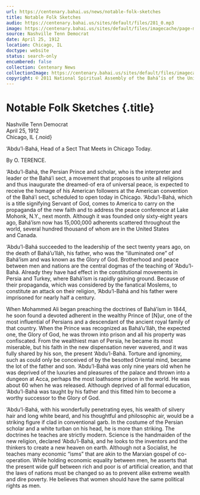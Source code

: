 ```yaml
---
url: https://centenary.bahai.us/news/notable-folk-sketches
title: Notable Folk Sketches
audio: https://centenary.bahai.us/sites/default/files/281_0.mp3
image: https://centenary.bahai.us/sites/default/files/imagecache/page-main-image/images/press_clippings/04-25-1912%20Nashville%20Tenn%20Demo%20Notable%20Folk%20Sketches%28E%29.png
source: Nashville Tenn Democrat
date: April 25, 1912
location: Chicago, IL
doctype: website
status: search-only
encumbered: false
collection: Centenary News
collectionImage: https://centenary.bahai.us/sites/default/files/imagecache/theme-image/main_image/abdulbaha-overview-small_0.jpg
copyright: © 2011 National Spiritual Assembly of the Bahá’ís of the United States
---
```



# Notable Folk Sketches {.title}

Nashville Tenn Democrat  
April 25, 1912  
Chicago, IL
{.noid}  



‘Abdu’l-Bahá, Head of a Sect That Meets in Chicago Today.

By O. TERENCE.

‘Abdu’l-Bahá, the Persian Prince and scholar, who is the interpreter and leader or the Bahá’í sect, a movement that proposes to unite all religions and thus inaugurate the dreamed-of era of universal peace, is expected to receive the homage of his American followers at the American convention of the Bahá’í sect, scheduled to open today in Chicago. ‘Abdu’l-Bahá, which is a title signifying Servant of God, comes to America to carry on the propaganda of the new faith and to address the peace conference at Lake Mohonk, N.Y., next month. Although it was founded only sixty-eight years ago, Bahá’ísm now has 15,000,000 adherents scattered throughout the world, several hundred thousand of whom are in the United States and Canada.

‘Abdu’l-Bahá succeeded to the leadership of the sect twenty years ago, on the death of Bahá’u’lláh, his father, who was the “illuminated one” of Bahá’ísm and was known as the Glory of God. Brotherhood and peace between men and nations are the central dogmas of the teaching of ‘Abdu’l-Bahá. Already they have had effect in the constitutional movements in Persia and Turkey, where Bahá’ísm is rapidly gaining ground. Because of their propaganda, which was considered by the fanatical Moslems, to constitute an attack on their religion, ‘Abdu’l-Bahá and his father were imprisoned for nearly half a century.

When Mohammed Ali began preaching the doctrines of Bahá’ísm in 1844, he soon found a devoted adherent in the wealthy Prince of \[N\]ur, one of the most influential of Persians and a descendant of the ancient royal family of that country. When the Prince was recognized as Bahá’u’lláh, the expected one, the Glory of God, he was thrown into prison and all his property was confiscated. From the wealthiest man of Persia, he became its most miserable, but his faith in the new dispensation never wavered, and it was fully shared by his son, the present ‘Abdu’l-Bahá. Torture and ignominy, such as could only be conceived of by the besotted Oriental mind, became the lot of the father and son. ‘Abdu’l-Bahá was only nine years old when he was deprived of the luxuries and pleasures of the palace and thrown into a dungeon at Acca, perhaps the most loathsome prison in the world. He was about 60 when he was released. Although deprived of all formal education, ‘Abdu’l-Bahá was taught by his father and this fitted him to become a worthy successor to the Glory of God.

‘Abdu’l-Bahá, with his wonderfully penetrating eyes, his wealth of silvery hair and long white beard, and his thoughtful and philosophic air, would be a striking figure if clad in conventional garb. In the costume of the Persian scholar and a white turban on his head, he is more than striking. The doctrines he teaches are strictly modern. Science is the handmaiden of the new religion, declared ‘Abdu’l-Bahá, and he looks to the inventors and the thinkers to create a new heaven on earth. Although not a Socialist, he teaches many economic “isms” that are akin to the Marxian gospel of co-operation. While holding economic equality between men, he asserts that the present wide gulf between rich and poor is of artificial creation, and that the laws of nations must be changed so as to prevent alike extreme wealth and dire poverty. He believes that women should have the same political rights as men.
